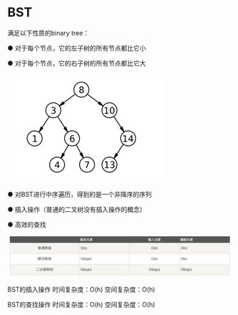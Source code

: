 # BST

满足以下性质的binary tree：&#x20;

● 对于每个节点，它的左子树的所有节点都比它小&#x20;

● 对于每个节点，它的右子树的所有节点都比它大

![](<../../.gitbook/assets/image (10) (1) (1) (1).png>)

● 对BST进行中序遍历，得到的是一个非降序的序列&#x20;

● 插入操作（普通的二叉树没有插入操作的概念）&#x20;

● 高效的查找

![](<../../.gitbook/assets/image (4) (2).png>)

BST的插入操作 时间复杂度：O(h) 空间复杂度：O(h)

BST的查找操作 时间复杂度：O(h) 空间复杂度：O(h)

